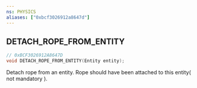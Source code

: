```yaml
---
ns: PHYSICS
aliases: ["0xbcf3026912a8647d"]
---
```

## DETACH_ROPE_FROM_ENTITY

```c
// 0xBCF3026912A8647D
void DETACH_ROPE_FROM_ENTITY(Entity entity);
```

Detach rope from an entity. Rope should have been attached to this entity( not mandatory ).


